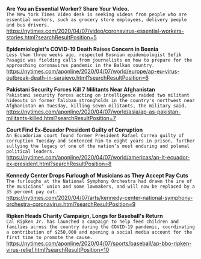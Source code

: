 **Are You an Essential Worker? Share Your Video.**\
`The New York Times Video desk is seeking videos from people who are essential workers, such as grocery store employees, delivery people and bus drivers.`\
https://nytimes.com/2020/04/07/video/coronavirus-essential-workers-stories.html?searchResultPosition=5

**Epidemiologist's COVID-19 Death Raises Concern in Bosnia**\
`Less than three weeks ago, respected Bosnian epidemiologist Sefik Pasagic was fielding calls from journalists on how to prepare for the approaching coronavirus pandemic in the Balkan country.`\
https://nytimes.com/aponline/2020/04/07/world/europe/ap-eu-virus-outbreak-death-in-sarajevo.html?searchResultPosition=6

**Pakistani Security Forces Kill 7 Militants Near Afghanistan**\
`Pakistani security forces acting on intelligence raided two militant hideouts in former Taliban strongholds in the country's northwest near Afghanistan on Tuesday, killing seven militants, the military said.`\
https://nytimes.com/aponline/2020/04/07/world/asia/ap-as-pakistan-militants-killed.html?searchResultPosition=7

**Court Find Ex-Ecuador President Guilty of Corruption**\
`An Ecuadorian court found former President Rafael Correa guilty of corruption Tuesday and sentenced him to eight years in prison, further sullying the legacy of one of the nation’s most enduring and polemal political leaders.`\
https://nytimes.com/aponline/2020/04/07/world/americas/ap-lt-ecuador-ex-president.html?searchResultPosition=8

**Kennedy Center Drops Furlough of Musicians as They Accept Pay Cuts**\
`The furloughs at the National Symphony Orchestra had drawn the ire of the musicians’ union and some lawmakers, and will now be replaced by a 35 percent pay cut.`\
https://nytimes.com/2020/04/07/arts/kennedy-center-national-symphony-orchestra-coronavirus.html?searchResultPosition=9

**Ripken Heads Charity Campaign, Longs for Baseball's Return**\
`Cal Ripken Jr. has launched a campaign to help feed children and families across the country during the COVID-19 pandemic, coordinating a contribution of $250,000 and opening a social media account for the first time to promote the cause.`\
https://nytimes.com/aponline/2020/04/07/sports/baseball/ap-bbo-ripken-virus-relief.html?searchResultPosition=10

